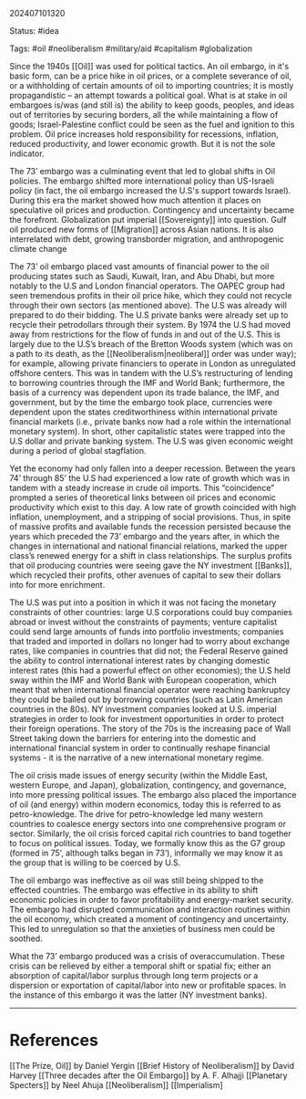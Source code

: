 202407101320

Status: #idea

Tags: #oil #neoliberalism #military/aid #capitalism #globalization 

Since the 1940s [[Oil]] was used for political tactics. An oil embargo, in it's basic form, can be a price hike in oil prices, or a complete severance of oil, or a withholding of certain amounts of oil to importing countries; it is mostly propagandistic – an attempt towards a political goal. What is at stake in oil embargoes is/was (and still is) the ability to keep goods, peoples, and ideas out of territories by securing borders, all the while maintaining a flow of goods; Israel-Palestine conflict could be seen as the fuel and ignition to this problem. Oil price increases hold responsibility for recessions, inflation, reduced productivity, and lower economic growth. But it is not the sole indicator. 

The 73’ embargo was a culminating event that led to global shifts in Oil policies. The embargo shifted more international policy than US-Israeli policy (in fact, the oil embargo increased the U.S's support towards Israel). During this era the market showed how much attention it places on speculative oil prices and production. Contingency and uncertainty became the forefront. Globalization put imperial [[Sovereignty]] into question.
	Gulf oil produced new forms of [[Migration]] across Asian nations. It is also interrelated with debt, growing transborder migration, and anthropogenic climate change

The 73’ oil embargo placed vast amounts of financial power to the oil producing states such as Saudi, Kuwait, Iran, and Abu Dhabi, but more notably to the U.S and London financial operators. The OAPEC group had seen tremendous profits in their oil price hike, which they could not recycle through their own sectors (as mentioned above). The U.S was already will prepared to do their bidding. The U.S private banks were already set up to recycle their petrodollars through their system. By 1974 the U.S had moved away from restrictions for the flow of funds in and out of the U.S. This is largely due to the U.S’s breach of the Bretton Woods system (which was on a path to its death, as the [[Neoliberalism|neoliberal]]
order was under way); for example, allowing private financiers to operate in London as unregulated offshore centers. This was in tandem with the U.S’s restructuring of lending to borrowing countries through the IMF and World Bank; furthermore, the basis of a currency was dependent upon its trade balance, the IMF, and government, but by the time the embargo took place, currencies were dependent upon the states creditworthiness within international private financial markets (i.e., private banks now had a role within the international monetary system). In short, other capitalistic states were trapped into the U.S dollar and private banking system. The U.S was given economic weight during a period of global stagflation.

Yet the economy had only fallen into a deeper recession. Between the years 74’ through 85’ the U.S had experienced a low rate of growth which was in tandem with a steady increase in crude oil imports. This “coincidence” prompted a series of theoretical links between oil prices and economic productivity which exist to this day. A low rate of growth coincided with high inflation, unemployment, and a stripping of social provisions. Thus, in spite of massive profits and available funds the recession persisted because the years which preceded the 73’ embargo and the years after, in which the changes in international and national financial relations, marked the upper class’s renewed energy for a shift in class relationships. The surplus profits that oil producing countries were seeing gave the NY investment [[Banks]], which recycled their profits, other avenues of capital to sew their dollars into for more enrichment.

The U.S was put into a position in which it was not facing the monetary constraints of other countries: large U.S corporations could buy companies abroad or invest without the constraints of payments; venture capitalist could send large amounts of funds into portfolio investments; companies that traded and imported in dollars no longer had to worry about exchange rates, like companies in countries that did not; the Federal Reserve gained the ability to control international interest rates by changing domestic interest rates (this had a powerful effect on other economies); the U.S held sway within the IMF and World Bank with European cooperation, which meant that when international financial operator were reaching bankruptcy they could be bailed out by borrowing countries (such as Latin American countries in the 80s). NY investment companies looked at U.S. imperial strategies in order to look for investment opportunities in order to protect their foreign operations. The story of the 70s is the increasing pace of Wall Street taking down the barriers for entering into the domestic and international financial system in order to continually reshape financial systems
	- it is the narrative of a new international monetary regime.

The oil crisis made issues of energy security (within the Middle East, western Europe, and Japan), globalization, contingency, and governance, into more pressing political issues. The embargo also placed the importance of oil (and energy) within modern economics, today this is referred to as petro-knowledge. The drive for petro-knowledge led many western countries to coalesce energy sectors into one comprehensive program or sector. Similarly, the oil crisis forced capital rich countries to band together to focus on political issues. Today, we formally know this as the G7 group (formed in 75’, although talks began in 73’), informally we may know it as the group that is willing to be coerced by U.S.

The oil embargo was ineffective as oil was still being shipped to the effected countries. The embargo was effective in its ability to shift economic policies in order to favor profitability and energy-market security. The embargo had disrupted communication and interaction routines within the oil economy, which created a moment of contingency and uncertainty. This led to unregulation so that the anxieties of business men could be soothed. 

What the 73’ embargo produced was a crisis of overaccumulation. These crisis can be relieved by either a temporal shift or spatial fix; either an absorption of capital/labor surplus through long term projects or a dispersion or exportation of capital/labor into new or profitable spaces. In the instance of this embargo it was the latter (NY investment banks).


---
# References
[[The Prize, Oil]] by Daniel Yergin
[[Brief History of Neoliberalism]] by David Harvey
[[Three decades after the Oil Embargo]] by A. F. Alhajji
[[Planetary Specters]] by Neel Ahuja
[[Neoliberalism]]
[[Imperialism]